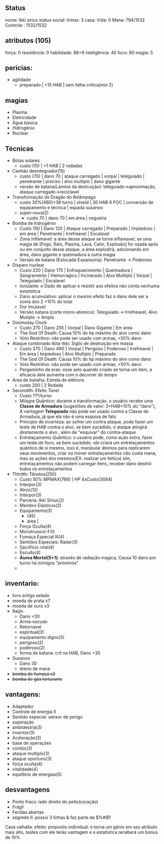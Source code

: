 ## Status
nome: Ikki sirius
status social:
linhas: 3
casa:
Vida: 0
Mana: 794/1532
Controle : 1532/1532 

## atributos (105)
força: 0
resistência: 0
habilidade: 88+9
inteligência: 40
foco: 80
magia: 5

## pericias:
- agilidade
	- preparado | +15 HAB | sem falha critica(min 2)
## magias
- Plasma
- Eletricidade
- Água basica
- Hidrogênio
- Nuclear
## Técnicas
- Botas solares
	- custo (10) | +1 HAB | 2 rodadas
- Canhão desintegrador(15) 
	- custo (70) | dano 70 | ataque carregado | vorpal | teleguiado | penetrante | preciso | alvo multiplo | dano gigante
	- versão de katana(Lamina da destruição): teleguiado->aproximação, ataque carregado->reciclavel
- Transformação do Dragão do Relâmpago 
	- custo 30%(460)+38 turno | shield | 30 HAB 9 FOC | conversão de equipamento e técnica | espada susanoo
	- super-nova(2)
		 - custo 70 | dano 70 | em área | cegueira
- Bomba de hidrogênio
	- Custo 150 | Dano 120 | Ataque carregado | Preparado | Impiedoso | em área | Penetrante | Irrefreavel | Escalavel
	- Zona inflamavel: a área desse ataque se torna inflamavel, se uma magia de [Fogo, Raio, Plasma, Lava, Calor, Explosão] for usada após ou em conjunto desse ataque, a área explodirá, adicionando em área, dano gigante e queimadura a outra magia
	- Versão de katana (Estocada Expansoria): Penetrante -> Poderoso
- Disparo nuclear
	- Custo 220 | Dano 175 | Enfraquecimento | Queimadura | Sangramento | Hemorragico | Incinerado | Alvo Multiplo | Vorpal | Teleguiado | Escalavel
	- Ionizante: o Dado de aplicar e resistir aos efeitos não conta nenhuma estatistica
	- Dano acumulativo: aplicar o mesmo efeito faz o dano dele ser a soma dos 2 +10% do total
	- Dor Imutavel: 
	- Versão katana (corte mono-atomico): Teleguiado -> Irrefreavel, Alvo Mutiplo -> Amplo
- Doomsday Clock
	- Custo 270 | Dano 255 | Vorpal | Dano Gigante | Em área
	- The God Of Death: Causa 10% do hp máximo do alvo como dano 
	- Voto Restritivo: não pode ser usado com armas, +50% dano
- Ataque combinado Ikita-Ikki: Sigilo de destruição em massa
	- Custo 270 | Dano 490 | Vorpal | Perigoso | Poderoso | Irrefreavel | Em área | Impiedoso | Alvo Multiplo | Preparado
	- The God Of Death: Causa 10% do hp máximo do alvo como dano 
	- Voto Restritivo: não pode ser usado com armas, +50% dano
	- Pergaminho da eras: esse selo quando criado se torna um item, a eficacia dele aumenta com o decorrer do tempo
- Área de batalha: Estrela de elétrons
	- custo 200 | 2 Rodada
- Secondith: Efeito Túnel
	- Custo ???/turno
	- Milagre Quântico: durante a transformação, o usuário recebe uma **Classe de Armadura** (sugestões de valor: 3+HAB+10% do "dano"), A vantagem **Teleguiado** não pode ser usado contra a Classe de Armadura, já que ela não é uma esquiva de fato
	- Principio de incerteza: ao sofrer um contra ataque, pode fazer um teste de HAB contra o alvo, se bem sucedido, o ataque atingirá diretamente o alvo , além de "esquivar" do contra-ataque
	- Entrelaçamento Quântico: o usuário pode, como ação extra, fazer um teste de foco, se bem sucedido, ele criará um entrelaçamentos quântico de si mesmo, isso é, manipular átomos para replicarem seus movimentos, criar ou mover entrelaçamentos não custa mana, mas as ações dos mesmos(EX: realizar um feitiço) sim, entrelaçamentos não podem carregar itens, receber dano destrói todos os entrelaçamentos
- Thirdth: Tânatos(250)
	- Custo 50% MPMAX(766) | HP 4xCusto(3064)
	- Interpor(3)
	- Atroz(12)
	- Interpor(3)
	- Parceria: Ikki Sirius(2)
	- Membro Elásticos(2)
	- Equipamento(3)
		- (45)
		- àrea | 
	- Força Oculta(4)
	- Monstruoso(~~-1~~ 0)
	- Fumaça Especial III(4)
	- Sentidos Especiais: Radar(3)
	- Sacrifício vital(4)
	- Escudo(4)
	- **Aurea Mortal(5+1)**: através de radiação magica, Causa 10 dano por turno há inimigos "próximos"
	- 
## inventario:
- livro antigo selado
- moeda de prata x7
- moeda de ouro x3
- Raijin
	- Dano +30
	- Arma-escudo
	- Retornavel
	- espiritual(3)
	- equipamento digno(5)
	- perigoso(2)
	- poderoso(2)
	- forma de katana: crit na HAB, Dano +30 
- Susanoo
	- Dano 30
	- dreno de mana
- ~~bomba de fumaça x2~~
- ~~bomba de gás torturante~~

## vantagens:
- Adaptador
- Controle de energia II
- Sentido especial: sensor de perigo
- superação
- ambidestria(3)
- inventor(3)
- Aceleração(3)
- base de operações
- combo(3)
- ataque multiplo(3)
- ataque oportuno(3)
- força oculta(4)
- vitalidade(4)
- equilibrio de energias(5)

## desvantagens
- Ponto fraco: lado direito do peito(coração)
- Frágil
- Feridas abertas
- segredo II: possui 3 linhas & faz parte da $%#@!

Casa valhalla:
efeito: proposito individual: o torna um gênio em seu atributo mais alto, testes com ele terão vantagem e a estatistica receberá um bonus de 10%
